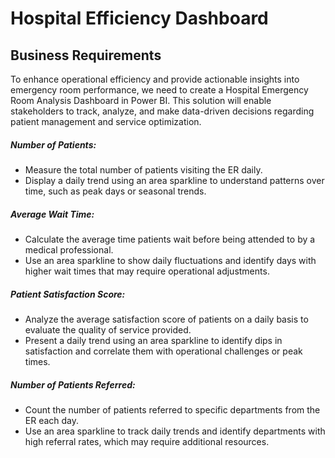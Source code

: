 # Hospital Efficiency Dashboard

## Business Requirements
To enhance operational efficiency and provide actionable insights into emergency room performance, we need to create a Hospital Emergency Room Analysis Dashboard in Power BI. This solution will enable stakeholders to track, analyze, and make data-driven decisions regarding patient management and service optimization.
##### Number of Patients:
- Measure the total number of patients visiting the ER daily.
- Display a daily trend using an area sparkline to understand patterns over time, such as peak days or seasonal trends.
##### Average Wait Time:
- Calculate the average time patients wait before being attended to by a medical professional.
- Use an area sparkline to show daily fluctuations and identify days with higher wait times that may require operational adjustments.
##### Patient Satisfaction Score:
- Analyze the average satisfaction score of patients on a daily basis to evaluate the quality of service provided.
- Present a daily trend using an area sparkline to identify dips in satisfaction and correlate them with operational challenges or peak times.
##### Number of Patients Referred:
- Count the number of patients referred to specific departments from the ER each day.
- Use an area sparkline to track daily trends and identify departments with high referral rates, which may require additional resources.

